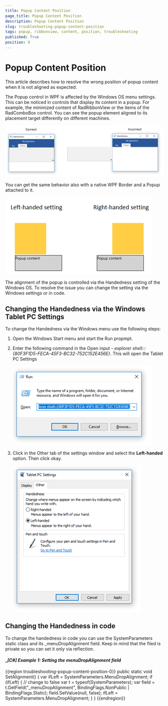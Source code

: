 ```yaml
---
title: Popup Content Position
page_title: Popup Content Position
description: Popup Content Position
slug: troubleshooting-popup-content-position
tags: popup, ribbonview, content, position, troubleshooting
published: True
position: 9
---
```


# Popup Content Position

This article describes how to resolve the wrong position of popup content when it is not aligned as expected.

The Popup control in WPF is affected by the Windows OS menu settings. This can be noticed in controls that display its content in a popup. For example, the minimized content of RadRibbonView or the items of the RadComboBox control. You can see the popup element aligned to its placement target differently on different machines.

![](images/troubleshooting-popup-content-position-0.png)

You can get the same behavior also with a native WPF Border and a Popup attached to it.

![](images/troubleshooting-popup-content-position-1.png)

The alignment of the popup is controlled via the Handedness setting of the Windows OS. To resolve the issue you can change the setting via the Windows settings or in code.

## Changing the Handedness via the Windows Tablet PC Settings

To change the Handedness via the Windows menu use the following steps:

1. Open the Windows Start menu and start the Run propmpt.	
2. Enter the following command in the Open input - *explorer shell:::{80F3F1D5-FECA-45F3-BC32-752C152E456E}*. This will open the Tablet PC Settings  

	![](images/troubleshooting-popup-content-position-2.png)
	
3. Click in the Other tab of the settings window and select the __Left-handed__ option. Then click okay.
	
	![](images/troubleshooting-popup-content-position-3.png)

## Changing the Handedness in code

To change the handedness in code you can use the SystemParameters static class and its _menuDropAlignment field. Keep in mind that the filed is private so you can set it only via reflection.

#### __[C#] Example 1: Setting the _menuDropAlignment field__
{{region troubleshooting-popup-content-position-0}}
	public static void SetAlignment()
	{
		var ifLeft = SystemParameters.MenuDropAlignment;
		if (ifLeft)
		{
			// change to false
			var t = typeof(SystemParameters);
			var field = t.GetField("_menuDropAlignment", BindingFlags.NonPublic | BindingFlags.Static);
			field.SetValue(null, false);
			ifLeft = SystemParameters.MenuDropAlignment;
		}
	}
{{endregion}}